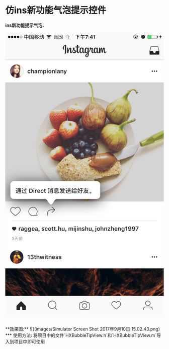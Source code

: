 # 仿ins新功能气泡提示控件
**ins新功能提示气泡:**

![](images/82c04e116ce2ddd1573ae36e7428c9c3.png)

</br>
**效果图:**
![](images/Simulator Screen Shot 2017年9月10日 15.02.43.png)
***
使用方法:
将项目中的文件`HXBubbleTipView.h`和`HXBubbleTipView.m`导入到项目中即可使用